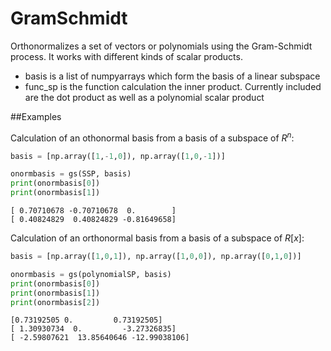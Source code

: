 # GramSchmidt
Orthonormalizes a set of vectors or polynomials using the Gram-Schmidt process. It works with different kinds of scalar products.

- basis is a list of numpyarrays which form the basis of a linear subspace
- func_sp is the function calculation the inner product. Currently included are the dot product as well as a polynomial scalar product

##Examples

Calculation of an othonormal basis from a basis of a subspace of $R^{n}$:

```python
basis = [np.array([1,-1,0]), np.array([1,0,-1])]

onormbasis = gs(SSP, basis)
print(onormbasis[0])
print(onormbasis[1])
```

    [ 0.70710678 -0.70710678  0.        ]
    [ 0.40824829  0.40824829 -0.81649658]


Calculation of an orthonormal basis from a basis of a subspace of $R[x]$:


```python
basis = [np.array([1,0,1]), np.array([1,0,0]), np.array([0,1,0])]

onormbasis = gs(polynomialSP, basis)
print(onormbasis[0])
print(onormbasis[1])
print(onormbasis[2])
```

    [0.73192505 0.         0.73192505]
    [ 1.30930734  0.         -3.27326835]
    [ -2.59807621  13.85640646 -12.99038106]



```python

```
